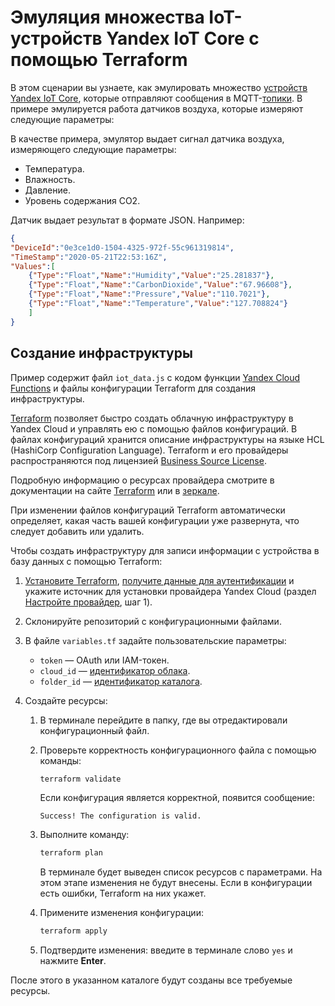 # Эмуляция множества IoT-устройств Yandex IoT Core с помощью Terraform

В этом сценарии вы узнаете, как эмулировать множество [устройств](https://yandex.cloud/ru/docs/iot-core/concepts/#device) [Yandex IoT Core](https://yandex.cloud/ru/docs/iot-core/), которые отправляют сообщения в MQTT-[топики](https://yandex.cloud/ru/docs/iot-core/concepts/topic/). В примере эмулируется работа датчиков воздуха, которые измеряют следующие параметры:

В качестве примера, эмулятор выдает сигнал датчика воздуха, измеряющего следующие параметры:
* Температура.
* Влажность.
* Давление.
* Уровень содержания СO2.

Датчик выдает результат в формате JSON. Например:
```json
{
"DeviceId":"0e3ce1d0-1504-4325-972f-55c961319814",
"TimeStamp":"2020-05-21T22:53:16Z",
"Values":[
    {"Type":"Float","Name":"Humidity","Value":"25.281837"},
    {"Type":"Float","Name":"CarbonDioxide","Value":"67.96608"},
    {"Type":"Float","Name":"Pressure","Value":"110.7021"},
    {"Type":"Float","Name":"Temperature","Value":"127.708824"}
    ]
}
```


## Создание инфраструктуры

Пример содержит файл `iot_data.js` с кодом функции [Yandex Cloud Functions](https://yandex.cloud/ru/docs/functions/) и файлы конфигурации Terraform для создания инфраструктуры.

[Terraform](https://www.terraform.io/) позволяет быстро создать облачную инфраструктуру в Yandex Cloud и управлять ею с помощью файлов конфигураций. В файлах конфигураций хранится описание инфраструктуры на языке HCL (HashiCorp Configuration Language). Terraform и его провайдеры распространяются под лицензией [Business Source License](https://github.com/hashicorp/terraform/blob/main/LICENSE).

Подробную информацию о ресурсах провайдера смотрите в документации на сайте [Terraform](https://www.terraform.io/docs/providers/yandex/index.html) или в [зеркале](https://terraform-provider.yandexcloud.net/).

При изменении файлов конфигураций Terraform автоматически определяет, какая часть вашей конфигурации уже развернута, что следует добавить или удалить.

Чтобы создать инфраструктуру для записи информации с устройства в базу данных с помощью Terraform:

1. [Установите Terraform](https://cloud.yandex.ru/docs/tutorials/infrastructure-management/terraform-quickstart#install-terraform), [получите данные для аутентификации](https://cloud.yandex.ru/docs/tutorials/infrastructure-management/terraform-quickstart#get-credentials) и укажите источник для установки провайдера Yandex Cloud (раздел [Настройте провайдер](https://cloud.yandex.ru/docs/tutorials/infrastructure-management/terraform-quickstart#configure-provider), шаг 1).

1. Склонируйте репозиторий с конфигурационными файлами.

1. В файле `variables.tf` задайте пользовательские параметры:
    * `token` — OAuth или IAM-токен.
    * `cloud_id` — [идентификатор облака](https://cloud.yandex.ru/docs/resource-manager/operations/cloud/get-id).
    * `folder_id` — [идентификатор каталога](https://cloud.yandex.ru/docs/resource-manager/operations/folder/get-id).

1. Создайте ресурсы:

    1. В терминале перейдите в папку, где вы отредактировали конфигурационный файл.

    1. Проверьте корректность конфигурационного файла с помощью команды:

        ```bash
        terraform validate
        ```
        
        Если конфигурация является корректной, появится сообщение:

        ```text
        Success! The configuration is valid.
        ```

    1. Выполните команду:

        ```bash
        terraform plan
        ```
        
        В терминале будет выведен список ресурсов с параметрами. На этом этапе изменения не будут внесены. Если в конфигурации есть ошибки, Terraform на них укажет.

    1. Примените изменения конфигурации:

        ```bash
        terraform apply
        ```

    1. Подтвердите изменения: введите в терминале слово `yes` и нажмите **Enter**.

После этого в указанном каталоге будут созданы все требуемые ресурсы.